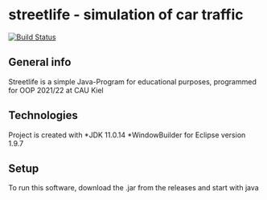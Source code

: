 # streetlife - simulation of car traffic
[![Build Status](https://github.com/baschi29/streetlife/actions/workflows/build-workflow.yml/badge.svg?branch=master)](https://github.com/baschi29/streetlife/actions/workflows/build-workflow.yml)

## General info
Streetlife is a simple Java-Program for educational purposes, programmed for OOP 2021/22 at CAU Kiel

## Technologies
Project is created with
*JDK 11.0.14
*WindowBuilder for Eclipse version 1.9.7

## Setup
To run this software, download the .jar from the releases and start with java


